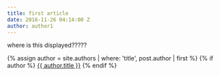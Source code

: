 ```yaml
---
title: first article
date: 2016-11-26 04:14:00 Z
author: author1
---
```


where is this displayed?????

{% assign author = site.authors | where: 'title', post.author | first %}
{% if author %}
  <a href="{{ author.url }}">{{ author.title }}</a>
{% endif %}